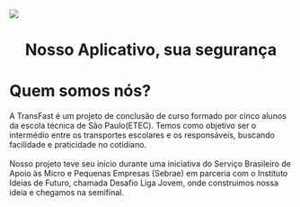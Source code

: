 <img src="https://user-images.githubusercontent.com/93049899/224517731-6072fe8e-bd14-4c5b-b597-d82e59174c6e.png"/>
<h1 align="center">Nosso Aplicativo, sua segurança</h1>

<h1>Quem somos nós?</h1>
  A TransFast é um projeto de conclusão de curso formado por cinco alunos da escola técnica de São Paulo(ETEC). Temos como objetivo ser o intermédio entre os transportes escolares e os responsáveis, buscando facilidade e praticidade no cotidiano.
 <br></br>
  Nosso projeto teve seu início durante uma iniciativa do Serviço Brasileiro de Apoio às Micro e Pequenas Empresas (Sebrae) em parceria com o Instituto Ideias de Futuro, chamada Desafio Liga Jovem, onde construimos nossa ideia e chegamos na semifinal.


<!--

**Here are some ideas to get you started:**

🙋‍♀️ A short introduction - what is your organization all about?
🌈 Contribution guidelines - how can the community get involved?
👩‍💻 Useful resources - where can the community find your docs? Is there anything else the community should know?
🍿 Fun facts - what does your team eat for breakfast?
🧙 Remember, you can do mighty things with the power of [Markdown](https://docs.github.com/github/writing-on-github/getting-started-with-writing-and-formatting-on-github/basic-writing-and-formatting-syntax)
-->

